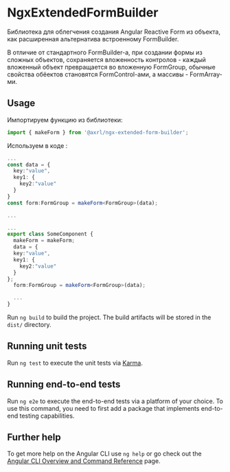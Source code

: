 # NgxExtendedFormBuilder

Библиотека для облегчения создания Angular Reactive Form из объекта, как расширенная альтернатива встроенному FormBuilder.

В отличие от стандартного FormBuilder-а, при создании формы из сложных объектов, сохраняется вложенность контролов - каждый вложенный объект превращается во вложенную FormGroup, обычные свойства обёектов становятся FormControl-ами, а массивы - FormArray-ми.

## Usage
Импортируем функцию из библиотеки:
```ts
import { makeForm } from '@axrl/ngx-extended-form-builder';
```
Используем в коде :

```ts
...
const data = {
  key:"value",
  key1: {
    key2:"value"
  }
}
const form:FormGroup = makeForm<FormGroup>(data);

...
```

```ts
...
export class SomeComponent {
  makeForm = makeForm;
  data = {
  key:"value",
  key1: {
    key2:"value"
  }
};
  form:FormGroup = makeForm<FormGroup>(data);

  ...
}

```

Run `ng build` to build the project. The build artifacts will be stored in the `dist/` directory.

## Running unit tests

Run `ng test` to execute the unit tests via [Karma](https://karma-runner.github.io).

## Running end-to-end tests

Run `ng e2e` to execute the end-to-end tests via a platform of your choice. To use this command, you need to first add a package that implements end-to-end testing capabilities.

## Further help

To get more help on the Angular CLI use `ng help` or go check out the [Angular CLI Overview and Command Reference](https://angular.io/cli) page.

